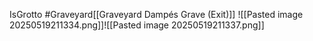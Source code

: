 IsGrotto #Graveyard[[Graveyard Dampés Grave (Exit)]]
![[Pasted image 20250519211334.png]]![[Pasted image 20250519211337.png]]